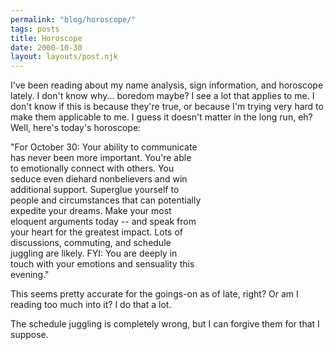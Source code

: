 ```yaml
---
permalink: "blog/horoscope/"
tags: posts
title: Horoscope
date: 2000-10-30
layout: layouts/post.njk
---
```


I've been reading about my name analysis, sign information, and horoscope lately. I don't know why... boredom maybe? I see a lot that applies to me. I don't know if this is because they're true, or because I'm trying very hard to make them applicable to me. I guess it doesn't matter in the long run, eh? Well, here's today's horoscope:

"For October 30: Your ability to communicate  
has never been more important. You're able  
to emotionally connect with others. You  
seduce even diehard nonbelievers and win  
additional support. Superglue yourself to  
people and circumstances that can potentially  
expedite your dreams. Make your most  
eloquent arguments today -- and speak from  
your heart for the greatest impact. Lots of  
discussions, commuting, and schedule  
juggling are likely. FYI: You are deeply in  
touch with your emotions and sensuality this  
evening."

This seems pretty accurate for the goings-on as of late, right? Or am I reading too much into it? I do that a lot.

The schedule juggling is completely wrong, but I can forgive them for that I suppose.